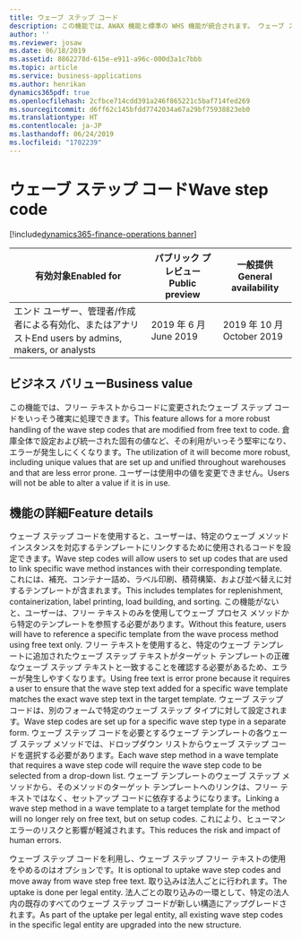 ```yaml
---
title: ウェーブ ステップ コード
description: この機能では、AWAX 機能と標準の WHS 機能が統合されます。 ウェーブ ステップ コードを使用すると、ユーザーは、特定のウェーブ メソッド インスタンスを対応するテンプレートにリンクするために使用されるコードを設定できます。
author: ''
ms.reviewer: josaw
ms.date: 06/18/2019
ms.assetid: 8862278d-615e-e911-a96c-000d3a1c7bbb
ms.topic: article
ms.service: business-applications
ms.author: henrikan
dynamics365pdf: true
ms.openlocfilehash: 2cfbce714cdd391a246f865221c5baf714fed269
ms.sourcegitcommit: d6ff62c145bfdd7742034a67a29bf75938823eb0
ms.translationtype: HT
ms.contentlocale: ja-JP
ms.lasthandoff: 06/24/2019
ms.locfileid: "1702239"
---
```

# <a name="wave-step-code"></a><span data-ttu-id="a7334-104">ウェーブ ステップ コード</span><span class="sxs-lookup"><span data-stu-id="a7334-104">Wave step code</span></span>
[!include[dynamics365-finance-operations banner](../includes/dynamics365-finance-operations.md)]

| <span data-ttu-id="a7334-105">有効対象</span><span class="sxs-lookup"><span data-stu-id="a7334-105">Enabled for</span></span>    |  <span data-ttu-id="a7334-106">パブリック プレビュー</span><span class="sxs-lookup"><span data-stu-id="a7334-106">Public preview</span></span> | <span data-ttu-id="a7334-107">一般提供</span><span class="sxs-lookup"><span data-stu-id="a7334-107">General availability</span></span> | 
| ---------- | ---------- |---------- |
|<span data-ttu-id="a7334-108">エンド ユーザー、管理者/作成者による有効化、またはアナリスト</span><span class="sxs-lookup"><span data-stu-id="a7334-108">End users by admins, makers, or analysts</span></span>|<span data-ttu-id="a7334-109">2019 年 6 月</span><span class="sxs-lookup"><span data-stu-id="a7334-109">June 2019</span></span>| <span data-ttu-id="a7334-110">2019 年 10 月</span><span class="sxs-lookup"><span data-stu-id="a7334-110">October 2019</span></span>|


## <a name="business-value"></a><span data-ttu-id="a7334-111">ビジネス バリュー</span><span class="sxs-lookup"><span data-stu-id="a7334-111">Business value</span></span>
<!-- bv start -->
<span data-ttu-id="a7334-112">この機能では、フリー テキストからコードに変更されたウェーブ ステップ コードをいっそう確実に処理できます。</span><span class="sxs-lookup"><span data-stu-id="a7334-112">This feature allows for a more robust handling of the wave step codes that are modified from free text to code.</span></span> <span data-ttu-id="a7334-113">倉庫全体で設定および統一された固有の値など、その利用がいっそう堅牢になり、エラーが発生しにくくなります。</span><span class="sxs-lookup"><span data-stu-id="a7334-113">The utilization of it will become more robust, including unique values that are set up and unified throughout warehouses and that are less error prone.</span></span> <span data-ttu-id="a7334-114">ユーザーは使用中の値を変更できません。</span><span class="sxs-lookup"><span data-stu-id="a7334-114">Users will not be able to alter a value if it is in use.</span></span>
<!-- bv end -->



## <a name="feature-details"></a><span data-ttu-id="a7334-115">機能の詳細</span><span class="sxs-lookup"><span data-stu-id="a7334-115">Feature details</span></span>
<!--feature detail start -->
<span data-ttu-id="a7334-116">ウェーブ ステップ コードを使用すると、ユーザーは、特定のウェーブ メソッド インスタンスを対応するテンプレートにリンクするために使用されるコードを設定できます。</span><span class="sxs-lookup"><span data-stu-id="a7334-116">Wave step codes will allow users to set up codes that are used to link specific wave method instances with their corresponding template.</span></span> <span data-ttu-id="a7334-117">これには、補充、コンテナー詰め、ラベル印刷、積荷構築、および並べ替えに対するテンプレートが含まれます。</span><span class="sxs-lookup"><span data-stu-id="a7334-117">This includes templates for replenishment, containerization, label printing, load building, and sorting.</span></span> <span data-ttu-id="a7334-118">この機能がないと、ユーザーは、フリー テキストのみを使用してウェーブ プロセス メソッドから特定のテンプレートを参照する必要があります。</span><span class="sxs-lookup"><span data-stu-id="a7334-118">Without this feature, users will have to reference a specific template from the wave process method using free text only.</span></span> <span data-ttu-id="a7334-119">フリー テキストを使用すると、特定のウェーブ テンプレートに追加されたウェーブ ステップ テキストがターゲット テンプレートの正確なウェーブ ステップ テキストと一致することを確認する必要があるため、エラーが発生しやすくなります。</span><span class="sxs-lookup"><span data-stu-id="a7334-119">Using free text is error prone because it requires a user to ensure that the wave step text added for a specific wave template matches the exact wave step text in the target template.</span></span> <span data-ttu-id="a7334-120">ウェーブ ステップ コードは、別のフォームで特定のウェーブ ステップ タイプに対して設定されます。</span><span class="sxs-lookup"><span data-stu-id="a7334-120">Wave step codes are set up for a specific wave step type in a separate form.</span></span> <span data-ttu-id="a7334-121">ウェーブ ステップ コードを必要とするウェーブ テンプレートの各ウェーブ ステップ メソッドでは、ドロップダウン リストからウェーブ ステップ コードを選択する必要があります。</span><span class="sxs-lookup"><span data-stu-id="a7334-121">Each wave step method in a wave template that requires a wave step code will require the wave step code to be selected from a drop-down list.</span></span> <span data-ttu-id="a7334-122">ウェーブ テンプレートのウェーブ ステップ メソッドから、そのメソッドのターゲット テンプレートへのリンクは、フリー テキストではなく、セットアップ コードに依存するようになります。</span><span class="sxs-lookup"><span data-stu-id="a7334-122">Linking a wave step method in a wave template to a target template for the method will no longer rely on free text, but on setup codes.</span></span> <span data-ttu-id="a7334-123">これにより、ヒューマン エラーのリスクと影響が軽減されます。</span><span class="sxs-lookup"><span data-stu-id="a7334-123">This reduces the risk and impact of human errors.</span></span> 
 
<span data-ttu-id="a7334-124">ウェーブ ステップ コードを利用し、ウェーブ ステップ フリー テキストの使用をやめるのはオプションです。</span><span class="sxs-lookup"><span data-stu-id="a7334-124">It is optional to uptake wave step codes and move away from wave step free text.</span></span> <span data-ttu-id="a7334-125">取り込みは法人ごとに行われます。</span><span class="sxs-lookup"><span data-stu-id="a7334-125">The uptake is done per legal entity.</span></span> <span data-ttu-id="a7334-126">法人ごとの取り込みの一環として、特定の法人内の既存のすべてのウェーブ ステップ コードが新しい構造にアップグレードされます。</span><span class="sxs-lookup"><span data-stu-id="a7334-126">As part of the uptake per legal entity, all existing wave step codes in the specific legal entity are upgraded into the new structure.</span></span>
<!--feature detail end -->










